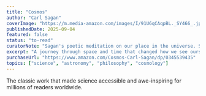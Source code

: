 ```yaml
---
title: "Cosmos"
author: "Carl Sagan"
coverImage: "https://m.media-amazon.com/images/I/91U6qCAqpBL._SY466_.jpg"
publishedDate: 2025-09-04
featured: false
status: "to-read"
curatorNote: "Sagan's poetic meditation on our place in the universe. Science writing at its most beautiful and inspiring."
excerpt: "A journey through space and time that changed how we see ourselves in the cosmos."
purchaseUrl: "https://www.amazon.com/Cosmos-Carl-Sagan/dp/0345539435"
topics: ["science", "astronomy", "philosophy", "cosmology"]
---
```


The classic work that made science accessible and awe-inspiring for millions of readers worldwide.
